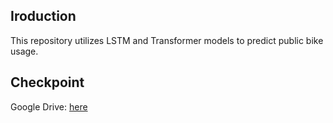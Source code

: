## Iroduction
This repository utilizes LSTM and Transformer models to predict public bike usage.

## Checkpoint
Google Drive: [here](https://drive.google.com/drive/folders/1JaBiTT0vwdweL96fDlxZMZ4mncZoQ_5c?usp=sharing)
